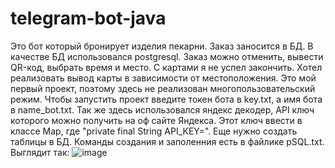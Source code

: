 # telegram-bot-java
Это бот который бронирует изделия пекарни. Заказ заносится в БД. В качестве БД использовался postgresql. Заказ можно отменить, вывести QR-код, выбрать время и место. С картами я не успел закончить. Хотел реализовать вывод карты в зависимости от местоположения.
Это мой первый проект, поэтому здесь не реализован многопользовательский режим.
Чтобы запустить проект введите токен бота в key.txt, а имя бота в name_bot.txt. Так же здесь использовался яндекс декодер, API ключ которого можно получить на оф сайте Яндекса. Этот ключ ввести в классе Map, где "private final String API_KEY=". Еще нужно создать таблицы в БД. Команды создания и заполенния есть в файлике pSQL.txt.
Выглядит так:
![image](https://user-images.githubusercontent.com/78921497/230628244-47272db0-30d1-4fbc-bb80-f3cb2f2124a5.png)

